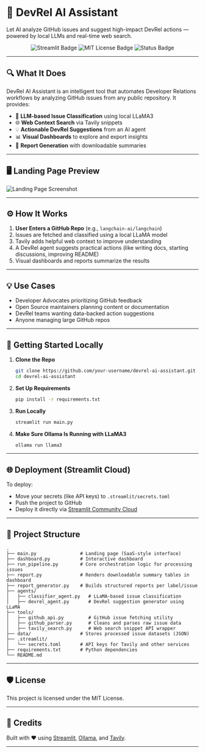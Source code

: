 # 🚀 DevRel AI Assistant

Let AI analyze GitHub issues and suggest high-impact DevRel actions — powered by local LLMs and real-time web search.

<p align="center">
  <img src="https://img.shields.io/badge/Built%20with-Streamlit-ff4b4b?logo=streamlit&logoColor=white" alt="Streamlit Badge"/>
  <img src="https://img.shields.io/badge/License-MIT-green" alt="MIT License Badge"/>
  <img src="https://img.shields.io/badge/Status-Project%20Complete-blue" alt="Status Badge"/>
</p>

---

## 🔍 What It Does

DevRel AI Assistant is an intelligent tool that automates Developer Relations workflows by analyzing GitHub issues from any public repository. It provides:

* 🧠 **LLM-based Issue Classification** using local LLaMA3
* 🌐 **Web Context Search** via Tavily snippets
* 💡 **Actionable DevRel Suggestions** from an AI agent
* 📊 **Visual Dashboards** to explore and export insights
* 🧾 **Report Generation** with downloadable summaries

---

## 🖥️ Landing Page Preview

![Landing Page Screenshot](.github/landing_screenshot.png)

---

## ⚙️ How It Works

1. **User Enters a GitHub Repo** (e.g., `langchain-ai/langchain`)
2. Issues are fetched and classified using a local LLaMA model
3. Tavily adds helpful web context to improve understanding
4. A DevRel agent suggests practical actions (like writing docs, starting discussions, improving README)
5. Visual dashboards and reports summarize the results

---

## 💡 Use Cases

* Developer Advocates prioritizing GitHub feedback
* Open Source maintainers planning content or documentation
* DevRel teams wanting data-backed action suggestions
* Anyone managing large GitHub repos

---

## 🚀 Getting Started Locally

1. **Clone the Repo**

   ```bash
   git clone https://github.com/your-username/devrel-ai-assistant.git
   cd devrel-ai-assistant
   ```

2. **Set Up Requirements**

   ```bash
   pip install -r requirements.txt
   ```

3. **Run Locally**

   ```bash
   streamlit run main.py
   ```

4. **Make Sure Ollama Is Running with LLaMA3**

   ```bash
   ollama run llama3
   ```

---

## 🌐 Deployment (Streamlit Cloud)

To deploy:

* Move your secrets (like API keys) to `.streamlit/secrets.toml`
* Push the project to GitHub
* Deploy it directly via [Streamlit Community Cloud](https://streamlit.io/cloud)

---

## 📁 Project Structure

```
.
├── main.py                # Landing page (SaaS-style interface)
├── dashboard.py           # Interactive dashboard
├── run_pipeline.py        # Core orchestration logic for processing issues
├── report.py              # Renders downloadable summary tables in dashboard
├── report_generator.py    # Builds structured reports per label/issue
├── agents/
│   ├── classifier_agent.py   # LLaMA-based issue classification
│   ├── devrel_agent.py       # DevRel suggestion generator using LLaMA
├── tools/
│   ├── github_api.py         # GitHub issue fetching utility
│   ├── github_parser.py      # Cleans and parses raw issue data
│   ├── tavily_search.py      # Web search snippet API wrapper
├── data/                  # Stores processed issue datasets (JSON)
├── .streamlit/
│   └── secrets.toml       # API keys for Tavily and other services
├── requirements.txt       # Python dependencies
└── README.md
```

---

## 🛡️ License

This project is licensed under the MIT License.

---

## 🙌 Credits

Built with ❤️ using [Streamlit](https://streamlit.io), [Ollama](https://ollama.com), and [Tavily](https://www.tavily.com).

---
